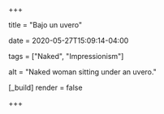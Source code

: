 +++

title = "Bajo un uvero"

date = 2020-05-27T15:09:14-04:00

tags = ["Naked", "Impressionism"]

alt = "Naked woman sitting under an uvero."

[_build]
	render = false

+++


